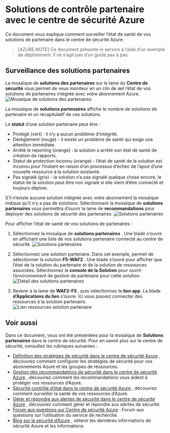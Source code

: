 <properties
   pageTitle="Gestion des solutions de partenaires dans le centre de sécurité Azure | Microsoft Azure"
   description="Ce document vous explique comment le centre de sécurité Azure vous permet de vous moniteur en un clin de œil l’état de vos solutions de partenaires intégrée avec votre abonnement Azure."
   services="security-center"
   documentationCenter="na"
   authors="TerryLanfear"
   manager="MBaldwin"
   editor=""/>

<tags
   ms.service="security-center"
   ms.devlang="na"
   ms.topic="article"
   ms.tgt_pltfrm="na"
   ms.workload="na"
   ms.date="10/26/2016"
   ms.author="terrylan"/>

# <a name="monitoring-partner-solutions-with-azure-security-center"></a>Solutions de contrôle partenaire avec le centre de sécurité Azure

Ce document vous explique comment surveiller l’état de santé de vos solutions de partenaire dans le centre de sécurité Azure.

> [AZURE.NOTE] Ce document présente le service à l’aide d’un exemple de déploiement. Il ne s’agit pas d’un guide pas à pas.

## <a name="monitoring-partner-solutions"></a>Surveillance des solutions partenaires

La mosaïque de **solutions des partenaires** sur la lame du **Centre de sécurité** vous permet de vous moniteur en un clin de œil l’état de vos solutions de partenaires intégrée avec votre abonnement Azure.
![Mosaïque de solutions des partenaires][1]

La mosaïque de **solutions partenaires** affiche le nombre de solutions de partenaire et un récapitulatif de ces solutions.

Le **statut** d’une solution partenaire peut être :

- Protégé (vert) : il n’y a aucun problème d’intégrité.
- Dérèglement (rouge) - il existe un problème de santé qui exige une attention immédiate.
- Arrêté le reporting (orange) : la solution a arrêté son état de santé de création de rapports.
- Statut de protection inconnu (orange) - l’état de santé de la solution est inconnu pour l’instant en raison d’un processus d’échec de l’ajout d’une nouvelle ressource à la solution existante.
- Pas signalé (gris) - la solution n’a pas signalé quelque chose encore, le statut de la solution peut être non signalé si elle vient d’être connecté et toujours déploie.

S’il n’existe aucune solution intégrée avec votre abonnement la mosaïque indique qu’il n’y a pas de solutions. Sélectionnant la mosaïque de **solutions partenaires** vous permettra d’ouvrir la lame de **recommandations** pour déployer des solutions de sécurité des partenaires.
![Solutions partenaires][2]

Pour afficher l’état de santé de vos solutions de partenaires :

1. Sélectionnez la mosaïque de **solutions partenaires** . Une blade s’ouvre en affichant une liste de vos solutions partenaire connecté au centre de sécurité.
![Solutions partenaires][3]

2. Sélectionnez une solution partenaire. Dans cet exemple, permet de sélectionner la solution **F5-WAF2** .  Une blade s’ouvre pour afficher que l’état de la solution du partenaire et de la solution de ressources associées. Sélectionnez la **console de la Solution** pour ouvrir l’environnement de gestion de partenaire pour cette solution.
![Détail des solutions partenaires][4]

3. Revenir à la lame de **WAF2-F5** , puis sélectionnez le **lien app**. La blade **d’Applications du lien** s’ouvre. Ici vous pouvez connecter des ressources à la solution partenaire.
![Lien ressources solution partenaire][5]

## <a name="see-also"></a>Voir aussi
Dans ce document, vous ont été présentées pour la mosaïque de **Solutions partenaires** dans le centre de sécurité. Pour en savoir plus sur le centre de sécurité, consultez les rubriques suivantes :

- [Définition des stratégies de sécurité dans le centre de sécurité Azure](security-center-policies.md) , découvrez comment configurer les stratégies de sécurité pour vos abonnements Azure et les groupes de ressources.
- [Gestion des recommandations de sécurité dans le centre de sécurité Azure](security-center-recommendations.md) , découvrez comment les recommandations vous aident à protéger vos ressources d’Azure.
- [Sécurité contrôle d’état dans le centre de sécurité Azure](security-center-monitoring.md) , découvrez comment surveiller la santé de vos ressources d’Azure.
- [Gérer et répondre aux alertes de sécurité dans le centre de sécurité Azure](security-center-managing-and-responding-alerts.md) , découvrez comment gérer et répondre aux alertes de sécurité.
- [Forum aux questions sur Centre de sécurité Azure](security-center-faq.md) : Forum aux questions sur l’utilisation du service de recherche.
- [Blog sur la sécurité d’Azure](http://blogs.msdn.com/b/azuresecurity/) , obtenir les dernières informations de sécurité Azure et les informations.

<!--Image references-->
[1]: ./media/security-center-partner-solutions/partner-solutions-tile.png
[2]: ./media/security-center-partner-solutions/no-partner-solutions-to-display.png
[3]: ./media/security-center-partner-solutions/partner-solutions.png
[4]: ./media/security-center-partner-solutions/partner-solutions-detail.png
[5]: ./media/security-center-partner-solutions/link-applications.png
